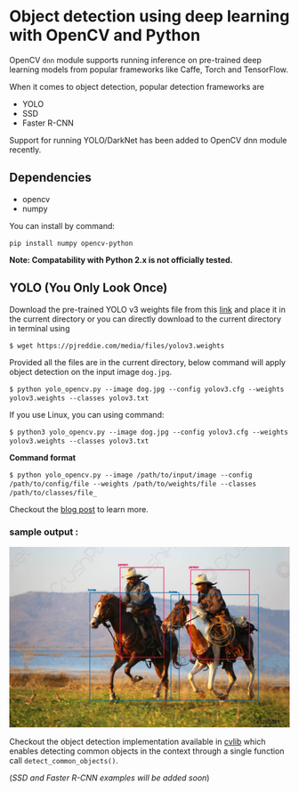 # Object detection using deep learning with OpenCV and Python 

OpenCV `dnn` module supports running inference on pre-trained deep learning models from popular frameworks like Caffe, Torch and TensorFlow. 

When it comes to object detection, popular detection frameworks are
 * YOLO
 * SSD
 * Faster R-CNN
 
 Support for running YOLO/DarkNet has been added to OpenCV dnn module recently. 
 
 ## Dependencies
  * opencv
  * numpy

You can install by command:
  
    pip install numpy opencv-python

**Note: Compatability with Python 2.x is not officially tested.**

 ## YOLO (You Only Look Once)
 
Download the pre-trained YOLO v3 weights file from this [link](https://pjreddie.com/media/files/yolov3.weights) and place it in the current directory or you can directly download to the current directory in terminal using
 
    $ wget https://pjreddie.com/media/files/yolov3.weights
 
 Provided all the files are in the current directory, below command will apply object detection on the input image `dog.jpg`.
 
    $ python yolo_opencv.py --image dog.jpg --config yolov3.cfg --weights yolov3.weights --classes yolov3.txt

If you use Linux, you can using command:

    $ python3 yolo_opencv.py --image dog.jpg --config yolov3.cfg --weights yolov3.weights --classes yolov3.txt
 
 **Command format** 
 
    $ python yolo_opencv.py --image /path/to/input/image --config /path/to/config/file --weights /path/to/weights/file --classes /path/to/classes/file_
 
 Checkout the [blog post](http://www.arunponnusamy.com/yolo-object-detection-opencv-python.html) to learn more.
 
 ### sample output :
 ![](object-detection.jpg)
 
Checkout the object detection implementation available in [cvlib](http:cvlib.net) which enables detecting common objects in the context through a single function call `detect_common_objects()`.
 
 
 (_SSD and Faster R-CNN examples will be added soon_)
